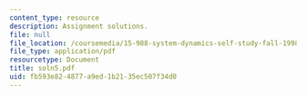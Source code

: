 ```yaml
---
content_type: resource
description: Assignment solutions.
file: null
file_location: /coursemedia/15-988-system-dynamics-self-study-fall-1998-spring-1999/fb593e824877a9ed1b2135ec507f34d0_soln5.pdf
file_type: application/pdf
resourcetype: Document
title: soln5.pdf
uid: fb593e82-4877-a9ed-1b21-35ec507f34d0
---
```

